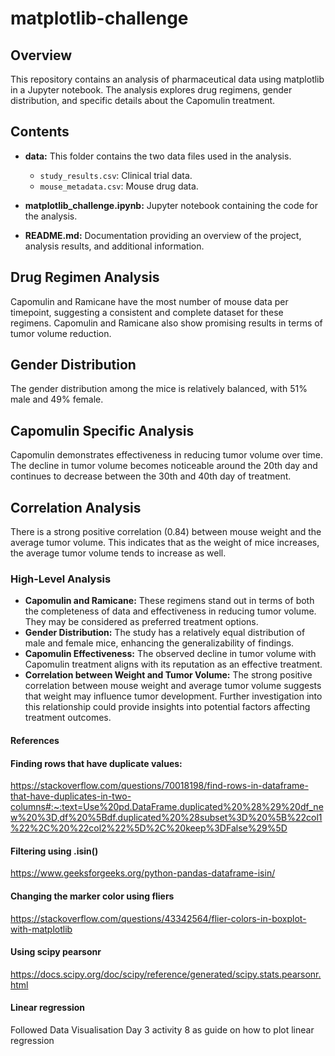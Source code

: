 # matplotlib-challenge

## Overview

This repository contains an analysis of pharmaceutical data using matplotlib in a Jupyter notebook. The analysis explores drug regimens, gender distribution, and specific details about the Capomulin treatment.

## Contents

- **data:** This folder contains the two data files used in the analysis.
  - `study_results.csv`: Clinical trial data.
  - `mouse_metadata.csv`: Mouse drug data.

- **matplotlib_challenge.ipynb:** Jupyter notebook containing the code for the analysis.

- **README.md:** Documentation providing an overview of the project, analysis results, and additional information.

## Drug Regimen Analysis

Capomulin and Ramicane have the most number of mouse data per timepoint, suggesting a consistent and complete dataset for these regimens. Capomulin and Ramicane also show promising results in terms of tumor volume reduction.

## Gender Distribution

The gender distribution among the mice is relatively balanced, with 51% male and 49% female.

## Capomulin Specific Analysis

Capomulin demonstrates effectiveness in reducing tumor volume over time. The decline in tumor volume becomes noticeable around the 20th day and continues to decrease between the 30th and 40th day of treatment.

## Correlation Analysis

There is a strong positive correlation (0.84) between mouse weight and the average tumor volume. This indicates that as the weight of mice increases, the average tumor volume tends to increase as well.

### **High-Level Analysis**

- **Capomulin and Ramicane:** These regimens stand out in terms of both the completeness of data and effectiveness in reducing tumor volume. They may be considered as preferred treatment options.
- **Gender Distribution:** The study has a relatively equal distribution of male and female mice, enhancing the generalizability of findings.
- **Capomulin Effectiveness:** The observed decline in tumor volume with Capomulin treatment aligns with its reputation as an effective treatment.
- **Correlation between Weight and Tumor Volume:** The strong positive correlation between mouse weight and average tumor volume suggests that weight may influence tumor development. Further investigation into this relationship could provide insights into potential factors affecting treatment outcomes.

#### **References**

#### Finding rows that have duplicate values:
https://stackoverflow.com/questions/70018198/find-rows-in-dataframe-that-have-duplicates-in-two-columns#:~:text=Use%20pd.DataFrame.duplicated%20%28%29%20df_new%20%3D,df%20%5Bdf.duplicated%20%28subset%3D%20%5B%22col1%22%2C%20%22col2%22%5D%2C%20keep%3DFalse%29%5D

#### Filtering using .isin()
https://www.geeksforgeeks.org/python-pandas-dataframe-isin/

#### Changing the marker color using fliers
https://stackoverflow.com/questions/43342564/flier-colors-in-boxplot-with-matplotlib

#### Using scipy pearsonr
https://docs.scipy.org/doc/scipy/reference/generated/scipy.stats.pearsonr.html

#### Linear regression
Followed Data Visualisation Day 3 activity 8 as guide on how to plot linear regression
